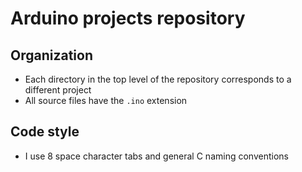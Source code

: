 # Arduino projects repository
## Organization
 - Each directory in the top level of the repository corresponds to a different project
 - All source files have the `.ino` extension
## Code style
 - I use 8 space character tabs and general C naming conventions

